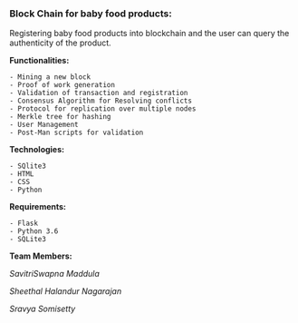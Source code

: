 ### Block Chain for baby food products:

Registering baby food products into blockchain and the user can query the authenticity of the product.


**Functionalities:**

	- Mining a new block
	- Proof of work generation
	- Validation of transaction and registration
	- Consensus Algorithm for Resolving conflicts
	- Protocol for replication over multiple nodes
	- Merkle tree for hashing
	- User Management
	- Post-Man scripts for validation


**Technologies:**

	- SQlite3
	- HTML
	- CSS
	- Python


**Requirements:**

	- Flask
	- Python 3.6
	- SQLite3


**Team Members:**

*SavitriSwapna Maddula*

*Sheethal Halandur Nagarajan*

*Sravya Somisetty*
